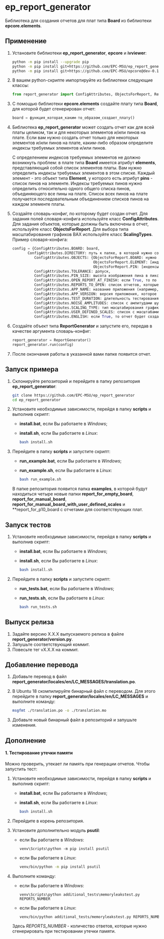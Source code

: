 # ep_report_generator
Библиотека для создания отчетов для плат типа **Board** из библиотеки **epcore.elements**.

## Применение

1. Установите библиотеки **ep_report_generator**, **epcore** и **ivviewer**:

   ```bash
   python -m pip install --upgrade pip
   python -m pip install git+https://github.com/EPC-MSU/ep_report_generator
   python -m pip install git+https://github.com/EPC-MSU/epcore@dev-0.1 git+https://github.com/EPC-MSU/ivviewer@dev-0.1
   ```

2. В вашем python-скрипте импортируйте из библиотеки следующие классы:

   ```python
   from report_generator import ConfigAttributes, ObjectsForReport, ReportGenerator, ScalingTypes
   ```

3. С помощью библиотеки **epcore.elements** создайте плату типа **Board**, для которой будет сгенерирован отчет:

   ```python
   board = функция_которая_каким-то_образом_создает_плату()
   ```
   
4. Библиотека **ep_report_generator** может создать отчет как для всей платы целиком, так и для некоторых элементов и/или пинов на плате. Если вам нужно создать отчет только для некоторых элементов и/или пинов на плате, каким-либо образом определите индексы требуемых элементов и/или пинов.

   С определением индексов требуемых элементов не должно возникнуть проблем: в плате типа **Board** имеется атрибут **elements**, представляющий собой список элементов платы. Вам нужно определить индексы требуемых элементов в этом списке. Каждый элемент - это объект типа **Element**, у которого есть атрибут **pins** - список пинов на элементе. Индексы требуемых пинов нужно определить относительно одного общего списка пинов, объединяющего все пины на плате. Список всех пинов на плате получается последовательным объединением списков пинов на каждом элементе платы.

5. Создайте словарь-конфиг, по которому будет создан отчет. Для задания полей словаря-конфига используйте класс **ConfigAttributes**. Для задания объектов, которые должны быть включены в отчет, используйте класс **ObjectsForReport**. Для выбора типа масштабирования графиков ВАХ используйте класс **ScalingTypes**. Пример словаря-конфига:

   ```python
   config = {ConfigAttributes.BOARD: board,
   		  ConfigAttributes.DIRECTORY: путь к папке, в которой нужно сохранить отчет,
             ConfigAttributes.OBJECTS: {ObjectsForReport.BOARD: нужно ли создать отчет для всей платы целиком True или False,
                                        ObjectsForReport.ELEMENT: [индексы элементов, которые должны быть включены в отчет],
                                        ObjectsForReport.PIN: [индексы пинов, которые должны быть включены в отчет]},
             ConfigAttributes.TOLERANCE: допуск,
             ConfigAttributes.PIN_SIZE: высота изображения пина в пикселях для отчета,
             ConfigAttributes.OPEN_REPORT_AT_FINISH: если True, то по завершении создания отчета отчет будет открыт,
             ConfigAttributes.REPORTS_TO_OPEN: список отчетов, которые нужно открыть в браузере по завершении создания отчетов,
             ConfigAttributes.APP_NAME: название приложения (например, EyePoint P10), которое использует генератор отчетов,
             ConfigAttributes.APP_VERSION: версия приложения, которое использует генератор отчетов,
             ConfigAttributes.TEST_DURATION: длительность тестирования (тип значения datetime.timedelta),
             ConfigAttributes.NOISE_AMPLITUDES: список с амлитудами шумов графиков ВАХ,
             ConfigAttributes.SCALING_TYPE: тип масштабирования графиков ВАХ (например, ScalingTypes.EYEPOINT_P10),
             ConfigAttributes.USER_DEFINED_SCALES: список с масштабами графиков ВАХ, если ConfigAttributes.SCALING_TYPE == ScalingTypes.USER_DEFINED,
             ConfigAttributes.ENGLISH: если True, то отчет будет создан на английском языке}
   ```
   
6. Создайте объект типа **ReportGenerator** и запустите его, передав в качестве аргумента словарь-конфиг:

   ```python
   report_generator = ReportGenerator()
   report_generator.run(config)
   ```

7. После окончания работы в указанной вами папке появится отчет.

## Запуск примера

1. Склонируйте репозиторий и перейдите в папку репозитория **ep_report_generator**:

   ```bash
   git clone https://github.com/EPC-MSU/ep_report_generator
   cd ep_report_generator
   ```

2. Установите необходимые зависимости, перейдя в папку **scripts** и выполнив скрипт:

   - **install.bat**, если Вы работаете в *Windows*;

   - **install.sh**, если Вы работаете в *Linux*:

     ```bash
     bash install.sh
     ```

3. Перейдите в папку **scripts** и запустите скрипт:

   - **run_example.bat**, если Вы работаете в *Windows*;

   - **run_example.sh**, если Вы работаете в *Linux*:

     ```bash
     bash run_example.sh
     ```

   В папке репозитория появится папка **examples**, в которой будут находиться четыре новые папки **report_for_empty_board**, **report_for_manual_board**, **report_for_manual_board_with_user_defined_scales** и **report_for_p10_board с отчетами для соответствующих плат.

## Запуск тестов

1. Установите необходимые зависимости, перейдя в папку **scripts** и выполнив скрипт:

   - **install.bat**, если Вы работаете в *Windows*;

   - **install.sh**, если Вы работаете в *Linux*:

     ```bash
     bash install.sh
     ```

2. Перейдите в папку **scripts** и запустите скрипт:

   - **run_tests.bat**, если Вы работаете в *Windows*;

   - **run_tests.sh**, если Вы работаете в *Linux*:

     ```bash
     bash run_tests.sh
     ```

## Выпуск релиза

1. Задайте версию X.X.X выпускаемого релиза в файле **report_generator/version.py**.
2. Запушьте соответствующий коммит.
3. Повесьте тег vX.X.X на коммит.

## Добавление перевода

1. Добавьте перевод в файл **report_generator/locales/en/LC_MESSAGES/translation.po**.

2. В Ubuntu 18 скомпилируйте бинарный файл с переводом. Для этого перейдите в папку **report_generator/locales/en/LC_MESSAGES** и выполните команду:

   ```bash
   msgfmt ./translation.po -o ./translation.mo
   ```

3. Добавьте новый бинарный файл в репозиторий и запушьте изменения.

## Дополнение

#### 1. Тестирование утечки памяти

Можно проверить, утекает ли память при генерации отчетов. Чтобы запустить тест:

1. Установите необходимые зависимости, перейдя в папку **scripts** и выполнив скрипт:

   - **install.bat**, если Вы работаете в *Windows*;

   - **install.sh**, если Вы работаете в *Linux*:

     ```bash
     bash install.sh
     ```

2. Перейдите в корень репозитория.

3. Установите дополнительно модуль **psutil**:

   - если Вы работаете в *Windows*:

     ```batch
     venv\Scripts\python -m pip install psutil
     ```

   - если Вы работаете в *Linux*:

     ```bash
     venv/bin/python -m pip install psutil
     ```

4. Выполните команду:

   - если Вы работаете в *Windows*:

     ```batch
     venv\Scripts\python additional_tests\memoryleakstest.py REPORTS_NUMBER
     ```

   - если Вы работаете в *Linux*:

     ```bash
     venv/bin/python additional_tests/memoryleakstest.py REPORTS_NUMBER
     ```

   Здесь *REPORTS_NUMBER* - количество ответов, которые нужно сгенерировать при тестировании утечки памяти.
